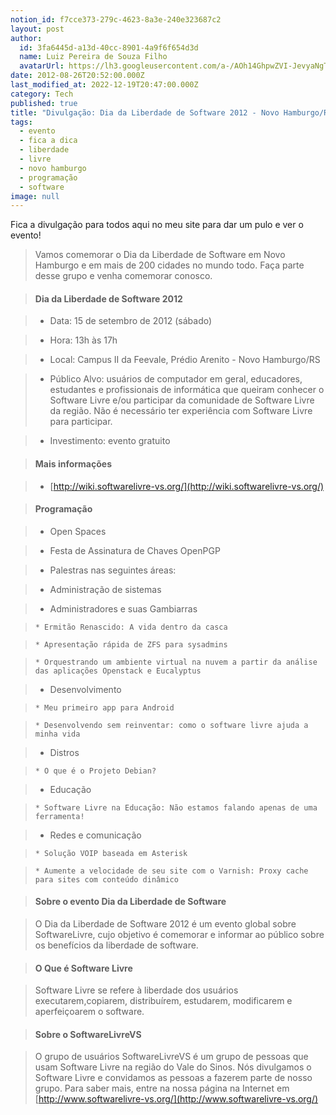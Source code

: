 ```yaml
---
notion_id: f7cce373-279c-4623-8a3e-240e323687c2
layout: post
author:
  id: 3fa6445d-a13d-40cc-8901-4a9f6f654d3d
  name: Luiz Pereira de Souza Filho
  avatarUrl: https://lh3.googleusercontent.com/a-/AOh14GhpwZVI-JevyaNgTdlrOT6YN20cI6V9Kxtq38Ij8AQ=s100
date: 2012-08-26T20:52:00.000Z
last_modified_at: 2022-12-19T20:47:00.000Z
category: Tech
published: true
title: "Divulgação: Dia da Liberdade de Software 2012 - Novo Hamburgo/RS"
tags:
  - evento
  - fica a dica
  - liberdade
  - livre
  - novo hamburgo
  - programação
  - software
image: null
---
```


Fica a divulgação para todos aqui no meu site para dar um pulo e ver o evento!

> Vamos comemorar o Dia da Liberdade de Software em Novo Hamburgo e em mais de 200 cidades no mundo todo. Faça parte desse grupo e venha comemorar conosco.

>

>#### Dia da Liberdade de Software 2012

>

>* Data: 15 de setembro de 2012 (sábado)

>* Hora: 13h às 17h

>* Local: Campus II da Feevale, Prédio Arenito - Novo Hamburgo/RS

>* Público Alvo: usuários de computador em geral, educadores, estudantes e profissionais de informática que queiram conhecer o Software Livre e/ou participar da comunidade de Software Livre da região. Não é necessário ter experiência com Software Livre para participar.

>* Investimento: evento gratuito

>

>#### Mais informações

>

>* [http://wiki.softwarelivre-vs.org/](http://wiki.softwarelivre-vs.org/)

>

>#### Programação

>

> * Open Spaces

> * Festa de Assinatura de Chaves OpenPGP

> * Palestras nas seguintes áreas:

>   * Administração de sistemas

>   * Administradores e suas Gambiarras

>     * Ermitão Renascido: A vida dentro da casca

>     * Apresentação rápida de ZFS para sysadmins

>     * Orquestrando um ambiente virtual na nuvem a partir da análise das aplicações Openstack e Eucalyptus

>   * Desenvolvimento

>     * Meu primeiro app para Android

>     * Desenvolvendo sem reinventar: como o software livre ajuda a minha vida

>   * Distros

>     * O que é o Projeto Debian?

>   * Educação

>     * Software Livre na Educação: Não estamos falando apenas de uma ferramenta!

>   * Redes e comunicação

>     * Solução VOIP baseada em Asterisk

>     * Aumente a velocidade de seu site com o Varnish: Proxy cache para sites com conteúdo dinâmico

>

> #### Sobre o evento Dia da Liberdade de Software

>

> O Dia da Liberdade de Software 2012 é um evento global sobre SoftwareLivre, cujo objetivo é comemorar e informar ao público sobre os benefícios da liberdade de software.

>

> #### O Que é Software Livre

>

> Software Livre se refere à liberdade dos usuários executarem,copiarem, distribuírem, estudarem, modificarem e aperfeiçoarem o software.

>

> #### Sobre o SoftwareLivreVS

>

> O grupo de usuários SoftwareLivreVS é um grupo de pessoas que usam Software Livre na região do Vale do Sinos. Nós divulgamos o Software Livre e convidamos as pessoas a fazerem parte de nosso grupo. Para saber mais, entre na nossa página na Internet em [http://www.softwarelivre-vs.org/](http://www.softwarelivre-vs.org/)

